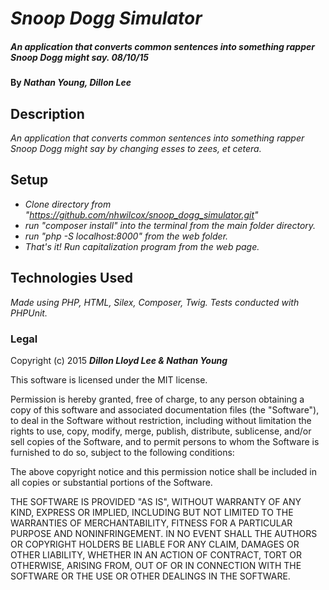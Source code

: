 # _Snoop Dogg Simulator_

##### _An application that converts common sentences into something rapper Snoop Dogg might say.  08/10/15_

#### By _**Nathan Young, Dillon Lee**_

## Description

_An application that converts common sentences into something rapper Snoop Dogg might say by changing esses to zees, et cetera._

## Setup

* _Clone directory from "https://github.com/nhwilcox/snoop_dogg_simulator.git"_
* _run "composer install" into the terminal from the main folder directory._
* _run "php -S localhost:8000" from the web folder._
* _That's it!  Run capitalization program from the web page._

## Technologies Used

_Made using PHP, HTML, Silex, Composer, Twig.  Tests conducted with PHPUnit._

### Legal

Copyright (c) 2015 **_Dillon Lloyd Lee & Nathan Young_**

This software is licensed under the MIT license.

Permission is hereby granted, free of charge, to any person obtaining a copy
of this software and associated documentation files (the "Software"), to deal
in the Software without restriction, including without limitation the rights
to use, copy, modify, merge, publish, distribute, sublicense, and/or sell
copies of the Software, and to permit persons to whom the Software is
furnished to do so, subject to the following conditions:

The above copyright notice and this permission notice shall be included in
all copies or substantial portions of the Software.

THE SOFTWARE IS PROVIDED "AS IS", WITHOUT WARRANTY OF ANY KIND, EXPRESS OR
IMPLIED, INCLUDING BUT NOT LIMITED TO THE WARRANTIES OF MERCHANTABILITY,
FITNESS FOR A PARTICULAR PURPOSE AND NONINFRINGEMENT. IN NO EVENT SHALL THE
AUTHORS OR COPYRIGHT HOLDERS BE LIABLE FOR ANY CLAIM, DAMAGES OR OTHER
LIABILITY, WHETHER IN AN ACTION OF CONTRACT, TORT OR OTHERWISE, ARISING FROM,
OUT OF OR IN CONNECTION WITH THE SOFTWARE OR THE USE OR OTHER DEALINGS IN
THE SOFTWARE.
